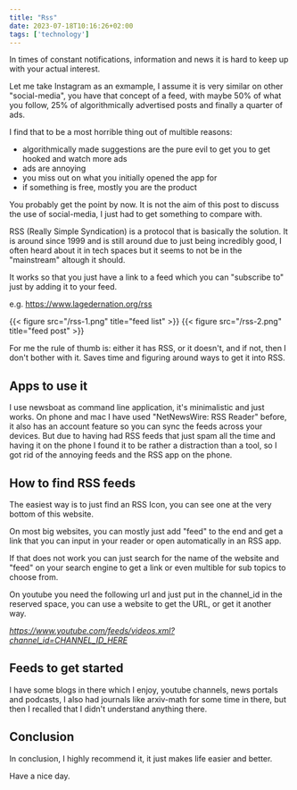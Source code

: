 ```yaml
---
title: "Rss"
date: 2023-07-18T10:16:26+02:00
tags: ['technology']
---
```


In times of constant notifications, information and news it is hard to
keep up with your actual interest.

Let me take Instagram as an exmample, I assume it is very similar on
other "social-media", you have that concept of a feed, with maybe 50%
of what you follow, 25% of algorithmically advertised posts and finally
a quarter of ads.

I find that to be a most horrible thing out of multible reasons:
-   algorithmically made suggestions are the pure evil to get you to get hooked and watch more ads
-   ads are annoying
-   you miss out on what you initially opened the app for
-   if something is free, mostly you are the product

You probably get the point by now. It is not the aim of this post to
discuss the use of social-media, I just had to get something to compare
with.

RSS (Really Simple Syndication) is a protocol that is basically the
solution. It is around since 1999 and is still around due to just being
incredibly good, I often heard about it in tech spaces but it seems to
not be in the "mainstream" altough it should.

It works so that you just have a link to a feed which you can
"subscribe to" just by adding it to your feed.

e.g. https://www.lagedernation.org/rss

{{< figure src="/rss-1.png" title="feed list" >}} 
{{< figure src="/rss-2.png" title="feed post" >}}

For me the rule of thumb is: either it has RSS, or it doesn't, and if
not, then I don't bother with it.
Saves time and figuring around ways to get it into RSS.

## Apps to use it
I use newsboat as command line application, it's minimalistic and just works.
On phone and mac I have used "NetNewsWire: RSS Reader" before,
it also has an account feature so you can sync the feeds across your
devices. But due to having had RSS feeds that just spam all the time and
having it on the phone I found it to be rather a distraction than a
tool, so I got rid of the annoying feeds and the RSS app on the phone.

## How to find RSS feeds
The easiest way is to just find an RSS Icon, you can see one at the very bottom of this website.

On most big websites, you can mostly just add "feed" to the end and
get a link that you can input in your reader or open automatically in an
RSS app.

If that does not work you can just search for the name of the website
and "feed" on your search engine to get a link or even multible for
sub topics to choose from.

On youtube you need the following url and just put in the channel_id in
the reserved space, you can use a website to get the URL, or get it
another way.

*https://www.youtube.com/feeds/videos.xml?channel_id=CHANNEL_ID_HERE*

## Feeds to get started
I have some blogs in there which I enjoy, youtube channels,
news portals and podcasts, I also had journals like arxiv-math for some
time in there, but then I recalled that I didn't understand anything there.

## Conclusion
In conclusion, I highly recommend it, it just makes life easier and
better.

Have a nice day.

